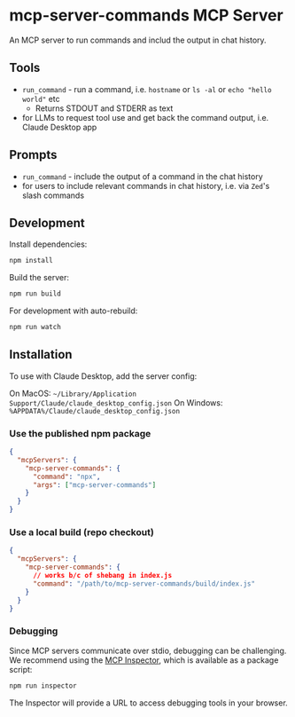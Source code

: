 # mcp-server-commands MCP Server

An MCP server to run commands and includ the output in chat history.

## Tools

- `run_command` - run a command, i.e. `hostname` or `ls -al` or `echo "hello world"` etc
  - Returns STDOUT and STDERR as text
- for LLMs to request tool use and get back the command output, i.e. Claude Desktop app

## Prompts

- `run_command` - include the output of a command in the chat history
- for users to include relevant commands in chat history, i.e. via `Zed`'s slash commands

## Development

Install dependencies:
```bash
npm install
```

Build the server:
```bash
npm run build
```

For development with auto-rebuild:
```bash
npm run watch
```

## Installation

To use with Claude Desktop, add the server config:

On MacOS: `~/Library/Application Support/Claude/claude_desktop_config.json`
On Windows: `%APPDATA%/Claude/claude_desktop_config.json`

### Use the published npm package

```json
{
  "mcpServers": {
    "mcp-server-commands": {
      "command": "npx",
      "args": ["mcp-server-commands"]
    }
  }
}
```

### Use a local build (repo checkout)

```json
{
  "mcpServers": {
    "mcp-server-commands": {
      // works b/c of shebang in index.js
      "command": "/path/to/mcp-server-commands/build/index.js"
    }
  }
}
```

### Debugging

Since MCP servers communicate over stdio, debugging can be challenging. We recommend using the [MCP Inspector](https://github.com/modelcontextprotocol/inspector), which is available as a package script:

```bash
npm run inspector
```

The Inspector will provide a URL to access debugging tools in your browser.
